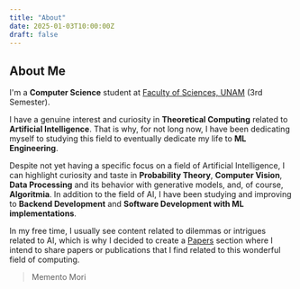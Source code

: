 ```yaml
---
title: "About"
date: 2025-01-03T10:00:00Z
draft: false
---
```


## About Me

I'm a **Computer Science** student at [Faculty of Sciences, UNAM](https://es.wikipedia.org/wiki/Facultad_de_Ciencias_(Universidad_Nacional_Aut%C3%B3noma_de_M%C3%A9xico)) (3rd Semester).

I have a genuine interest and curiosity in **Theoretical Computing** related to **Artificial Intelligence**.  That is why, for not long now, I have been dedicating myself to studying this field to eventually dedicate my life to **ML Engineering**.

Despite not yet having a specific focus on a field of Artificial Intelligence, I can highlight curiosity and taste in **Probability Theory**, **Computer Vision**, **Data Processing** and its behavior with generative models, and, of course, **Algoritmia**. In addition to the field of AI, I have been studying and improving to **Backend Development** and **Software Development with ML implementations**.

In my free time, I usually see content related to dilemmas or intrigues related to AI, which is why I decided to create a [Papers](../papers/) section where I intend to share papers or publications that I find related to this wonderful field of computing.

> Memento Mori



